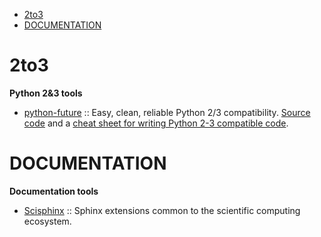 - [2to3](#2to3)
- [DOCUMENTATION](#documentation)

# 2to3
__Python 2&3 tools__
- [python-future](http://python-future.org) :: Easy, clean, reliable Python 2/3 compatibility. [Source code](https://github.com/PythonCharmers/python-future) and a [cheat sheet for writing Python 2-3 compatible code](http://python-future.org/compatible_idioms.html). 


# DOCUMENTATION
**Documentation tools**
- [Scisphinx](https://github.com/numfocus/scisphinx) :: Sphinx extensions common to the scientific computing ecosystem.


